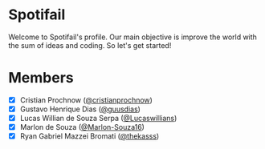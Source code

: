 # Spotifail

Welcome to Spotifail's profile. Our main objective is improve the world with the sum of ideas and coding. So let's get started!

# Members

- [x] Cristian Prochnow ([@cristianprochnow](https://github.com/cristianprochnow))
- [x] Gustavo Henrique Dias ([@guusdias](https://github.com/guusdias))
- [x] Lucas Willian de Souza Serpa ([@Lucaswillians](https://github.com/Lucaswillians))
- [x] Marlon de Souza ([@Marlon-Souza16](https://github.com/Marlon-Souza16))
- [x] Ryan Gabriel Mazzei Bromati ([@thekasss](https://github.com/thekasss))
